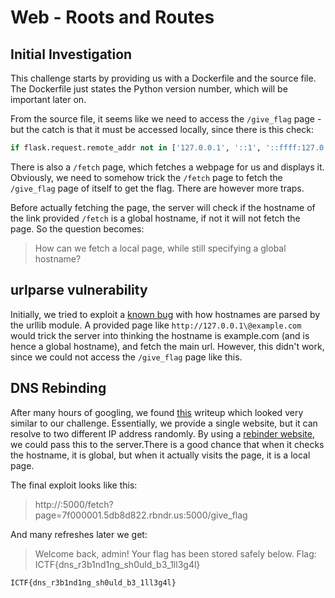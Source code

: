 # Web - Roots and Routes

## Initial Investigation
This challenge starts by providing us with a Dockerfile and the source file. The Dockerfile just states the Python version number, which will be important later on.

From the source file, it seems like we need to access the `/give_flag` page - but the catch is that it must be accessed locally, since there is this check:
```python
if flask.request.remote_addr not in ['127.0.0.1', '::1', '::ffff:127.0.0.1']:
```

There is also a `/fetch` page, which fetches a webpage for us and displays it. Obviously, we need to somehow trick the `/fetch` page to fetch the `/give_flag` page of itself to get the flag. There are however more traps.

Before actually fetching the page, the server will check if the hostname of the link provided `/fetch` is a global hostname, if not it will not fetch the page. So the question becomes: 
> How can we fetch a local page, while still specifying a global hostname?

## urlparse vulnerability
Initially, we tried to exploit a [known bug](https://bugs.python.org/issue35748) with how hostnames are parsed by the urllib module. A provided page like `http://127.0.0.1\@example.com` would trick the server into thinking the hostname is example.com (and is hence a global hostname), and fetch the main url. However, this didn't work, since we could not access the `/give_flag` page like this.

## DNS Rebinding
After many hours of googling, we found [this](https://sec.stealthcopter.com/htb-ctf-writeup-cached-web/) writeup which looked very similar to our challenge. Essentially, we provide a single website, but it can resolve to two different IP address randomly. By using a [rebinder website](https://lock.cmpxchg8b.com/rebinder.html), we could pass this to the server.There is a good chance that when it checks the hostname, it is global, but when it actually visits the page, it is a local page.

The final exploit looks like this:
> http://<server-ip>:5000/fetch?page=7f000001.5db8d822.rbndr.us:5000/give_flag

And many refreshes later we get:
>Welcome back, admin!
Your flag has been stored safely below.
Flag: ICTF{dns_r3b1nd1ng_sh0uld_b3_1ll3g4l}

```
ICTF{dns_r3b1nd1ng_sh0uld_b3_1ll3g4l}
```